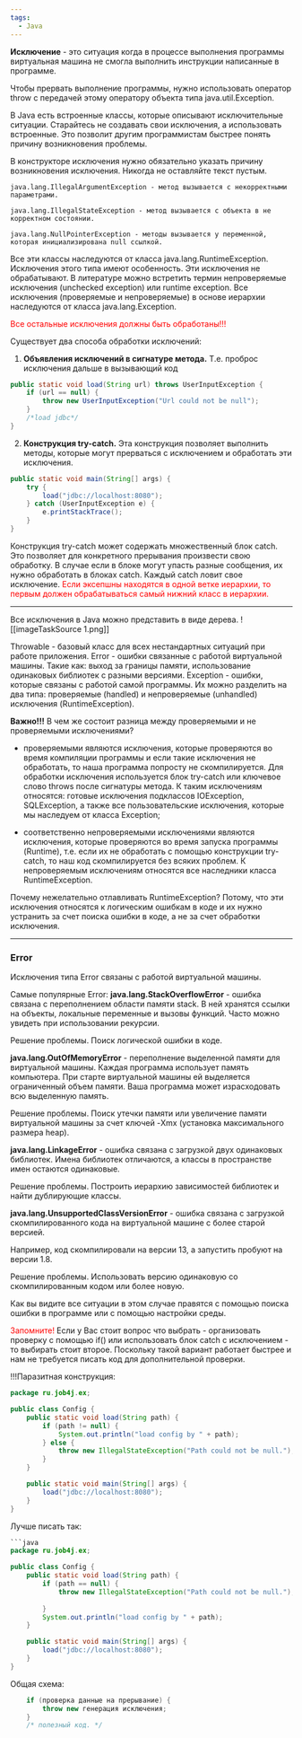 ```yaml
---
tags:
  - Java
---
```

**Исключение** - это ситуация когда в процессе выполнения программы виртуальная машина не смогла выполнить инструкции написанные в программе.

Чтобы прервать выполнение программы, нужно использовать оператор throw с передачей этому оператору объекта типа java.util.Exception.

В Java есть встроенные классы, которые описывают исключительные ситуации. Старайтесь не создавать свои исключения, а использовать встроенные. Это позволит другим программистам быстрее понять причину возникновения проблемы.

В конструкторе исключения нужно обязательно указать причину возникновения исключения. Никогда не оставляйте текст пустым.

```
java.lang.IllegalArgumentException - метод вызывается с некорректными параметрами.

java.lang.IllegalStateException - метод вызывается с объекта в не корректном состоянии.

java.lang.NullPointerException - методы вызывается у переменной, которая инициализирована null ссылкой.
```
Все эти классы наследуются от класса java.lang.RuntimeException. Исключения этого типа имеют особенность. Эти исключения не обрабатывают. В литературе можно встретить термин непроверяемые исключения (unchecked exception) или runtime exception.
Все исключения (проверяемые и непроверяемые) в основе иерархии наследуются от класса java.lang.Exception.

<font color="#ff0000">Все остальные исключения должны быть обработаны!!!</font>

Существует два способа обработки исключений:
1. **Объявления исключений в сигнатуре метода.**
Т.е. проброс исключения дальше в вызывающий код
```java
public static void load(String url) throws UserInputException {
    if (url == null) {
        throw new UserInputException("Url could not be null");
    }
    /*load jdbc*/
}
```

2. **Конструкция try-catch.**
Эта конструкция позволяет выполнить методы, которые могут прерваться с исключением и обработать эти исключения.
```java
public static void main(String[] args) {
    try {
        load("jdbc://localhost:8080");
    } catch (UserInputException e) {
        e.printStackTrace();
    }
}
```
Конструкция try-catch может содержать множественный блок catch. Это позволяет для конкретного прерывания произвести свою обработку.
В случае если в блоке могут упасть разные сообщения, их нужно обработать в блоках catch. Каждый catch ловит свое исключение.
<font color="#ff0000">Если эксепшны находятся в одной ветке иерархии, то первым должен обрабатываться самый нижний класс в иерархии.</font>

---

Все исключения в Java можно представить в виде дерева.
![[imageTaskSource 1.png]]

Throwable - базовый класс для всех нестандартных ситуаций при работе приложения.
Error - ошибки связанные с работой виртуальной машины. Такие как: выход за границы памяти, использование одинаковых библиотек с разными версиями.
Exception - ошибки, которые связаны с работой самой программы. Их можно разделить на два типа: проверяемые (handled) и непроверяемые (unhandled) исключения (RuntimeException). 

**Важно!!!** В чем же состоит разница между проверяемыми и не проверяемыми исключениями?

- проверяемыми являются исключения, которые проверяются во время компиляции программы и если такие исключения не обработать, то наша программа попросту не скомпилируется. Для обработки исключения используется блок try-catch или ключевое слово throws после сигнатуры метода. К таким исключениям относятся: готовые исключения подклассов IOException, SQLException, а также все пользовательские исключения, которые мы наследуем от класса Exception;

- соответственно непроверяемыми исключениями являются исключения, которые проверяются во время запуска программы (Runtime), т.е. если их не обработать с помощью конструкции try-catch, то наш код скомпилируется без всяких проблем. К непроверяемым исключениям относятся все наследники класса RuntimeException.

Почему нежелательно отлавливать RuntimeException? Потому, что эти исключения относятся к логическим ошибкам в коде и их нужно устранить за счет поиска ошибки в коде, а не за счет обработки исключения.

---
### Error
Исключения типа Error связаны с работой виртуальной машины.

Самые популярные Error:
**java.lang.StackOverflowError** - ошибка связана с переполнением области памяти stack. В ней хранятся ссылки на объекты, локальные переменные и вызовы функций. Часто можно увидеть при использовании рекурсии.

Решение проблемы. Поиск логической ошибки в коде.

**java.lang.OutOfMemoryError** - переполнение выделенной памяти для виртуальной машины. Каждая программа использует память компьютера. При старте виртуальной машины ей выделяется ограниченный объем памяти. Ваша программа может израсходовать всю выделенную память.

Решение проблемы. Поиск утечки памяти или увеличение памяти виртуальной машины за счет ключей -Xmx (установка максимального размера heap).

**java.lang.LinkageError** - ошибка связана с загрузкой двух одинаковых библиотек. Имена библиотек отличаются, а классы в пространстве имен остаются одинаковые.

Решение проблемы. Построить иерархию зависимостей библиотек и найти дублирующие классы.

**java.lang.UnsupportedClassVersionError** - ошибка связана с загрузкой скомпилированного кода на виртуальной машине с более старой версией. 

Например, код скомпилировали на версии 13, а запустить пробуют на версии 1.8.

Решение проблемы. Использовать версию одинаковую со скомпилированным кодом или более новую.

Как вы видите все ситуации в этом случае правятся с помощью поиска ошибки в программе или с помощью настройки среды.


<font color="#ff0000">Запомните! </font>Если у Вас стоит вопрос что выбрать - организовать проверку с помощью if() или использовать блок catch с исключением - то выбирать стоит второе. Поскольку такой вариант работает быстрее и нам не требуется писать код для дополнительной проверки.

!!!Паразитная конструкция:
```java
package ru.job4j.ex;

public class Config {
    public static void load(String path) {
        if (path != null) {
            System.out.println("load config by " + path);
        } else {
            throw new IllegalStateException("Path could not be null.");
        }
    }

    public static void main(String[] args) {
        load("jdbc://localhost:8080");
    }
}
```

Лучше писать так:
```java
```java
package ru.job4j.ex;

public class Config {
    public static void load(String path) {
        if (path == null) {
	        throw new IllegalStateException("Path could not be null.");
            
        }
        System.out.println("load config by " + path);
    }

    public static void main(String[] args) {
        load("jdbc://localhost:8080");
    }
}
```

Общая схема:
```java
    if (проверка данные на прерывание) {
        throw new генерация исключения;
    }
    /* полезный код. */
```